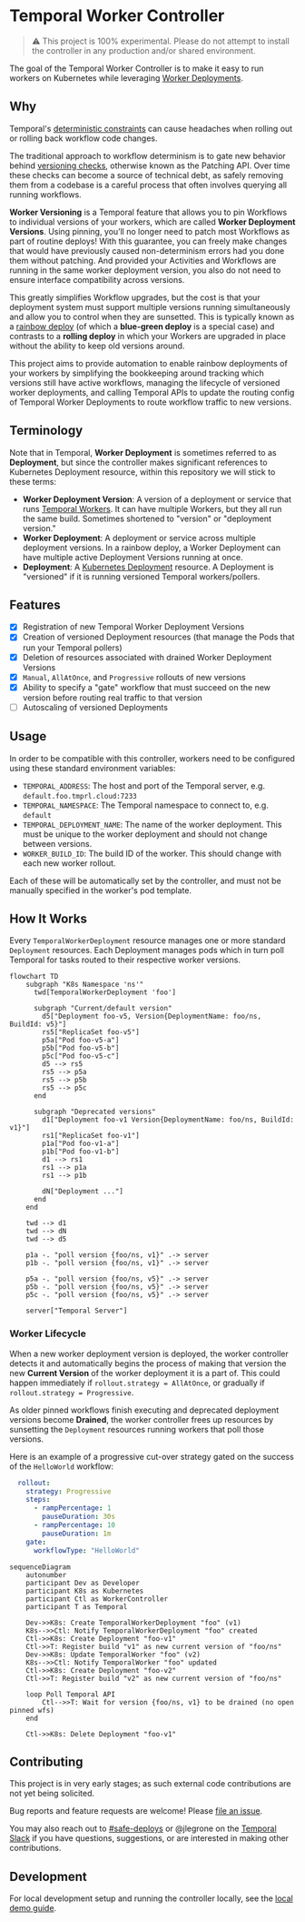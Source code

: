 # Temporal Worker Controller

> ⚠️ This project is 100% experimental. Please do not attempt to install the controller in any production and/or shared environment.

The goal of the Temporal Worker Controller is to make it easy to run workers on Kubernetes while leveraging
[Worker Deployments](https://docs.temporal.io/production-deployment/worker-deployments).

## Why

Temporal's [deterministic constraints](https://docs.temporal.io/workflows#deterministic-constraints) can cause headaches
when rolling out or rolling back workflow code changes.

The traditional approach to workflow determinism is to gate new behavior behind
[versioning checks](https://docs.temporal.io/workflows#workflow-versioning), otherwise known as the Patching API. Over time these checks can become a
source of technical debt, as safely removing them from a codebase is a careful process that often involves querying all
running workflows.

**Worker Versioning** is a Temporal feature that allows you to pin Workflows to individual versions of your workers, which 
are called **Worker Deployment Versions**. Using pinning, you’ll no longer need to patch most Workflows as part of routine 
deploys! With this guarantee, you can freely make changes that would have previously caused non-determinism errors had 
you done them without patching. And provided your Activities and Workflows are running in the same worker deployment version, 
you also do not need to ensure interface compatibility across versions.

This greatly simplifies Workflow upgrades, but the cost is that your deployment system must support multiple versions 
running simultaneously and allow you to control when they are sunsetted. This is typically known as a [rainbow deploy](https://release.com/blog/rainbow-deployment-why-and-how-to-do-it) 
(of which a **blue-green deploy** is a special case) and contrasts to a **rolling deploy** in which your Workers are upgraded in
place without the ability to keep old versions around.

This project aims to provide automation to enable rainbow deployments of your workers by simplifying the bookkeeping around 
tracking which versions still have active workflows, managing the lifecycle of versioned worker deployments, and calling 
Temporal APIs to update the routing config of Temporal Worker Deployments to route workflow traffic to new versions.

## Terminology
Note that in Temporal, **Worker Deployment** is sometimes referred to as **Deployment**, but since the controller makes
significant references to Kubernetes Deployment resource, within this repository we will stick to these terms:
- **Worker Deployment Version**: A version of a deployment or service that runs [Temporal Workers](https://docs.temporal.io/workers). It can have multiple Workers, but they all run the same build. Sometimes shortened to "version" or "deployment version."
- **Worker Deployment**: A deployment or service across multiple deployment versions. In a rainbow deploy, a Worker Deployment can have multiple active Deployment Versions running at once.
- **Deployment**: A [Kubernetes Deployment](https://kubernetes.io/docs/concepts/workloads/controllers/deployment/) resource. A Deployment is "versioned" if it is running versioned Temporal workers/pollers.

## Features

- [x] Registration of new Temporal Worker Deployment Versions
- [x] Creation of versioned Deployment resources (that manage the Pods that run your Temporal pollers)
- [x] Deletion of resources associated with drained Worker Deployment Versions
- [x] `Manual`, `AllAtOnce`, and `Progressive` rollouts of new versions
- [x] Ability to specify a "gate" workflow that must succeed on the new version before routing real traffic to that version
- [ ] Autoscaling of versioned Deployments

## Usage

In order to be compatible with this controller, workers need to be configured using these standard environment
variables:

- `TEMPORAL_ADDRESS`: The host and port of the Temporal server, e.g. `default.foo.tmprl.cloud:7233`
- `TEMPORAL_NAMESPACE`: The Temporal namespace to connect to, e.g. `default`
- `TEMPORAL_DEPLOYMENT_NAME`: The name of the worker deployment. This must be unique to the worker deployment and should not
  change between versions.
- `WORKER_BUILD_ID`: The build ID of the worker. This should change with each new worker rollout.

Each of these will be automatically set by the controller, and must not be manually specified in the worker's pod template.

## How It Works

Every `TemporalWorkerDeployment` resource manages one or more standard `Deployment` resources. Each Deployment manages pods
which in turn poll Temporal for tasks routed to their respective worker versions.

```mermaid
flowchart TD
    subgraph "K8s Namespace 'ns'"
      twd[TemporalWorkerDeployment 'foo']
      
      subgraph "Current/default version"
        d5["Deployment foo-v5, Version{DeploymentName: foo/ns, BuildId: v5}"]
        rs5["ReplicaSet foo-v5"]
        p5a["Pod foo-v5-a"]
        p5b["Pod foo-v5-b"]
        p5c["Pod foo-v5-c"]
        d5 --> rs5
        rs5 --> p5a
        rs5 --> p5b
        rs5 --> p5c
      end

      subgraph "Deprecated versions"
        d1["Deployment foo-v1 Version{DeploymentName: foo/ns, BuildId: v1}"]
        rs1["ReplicaSet foo-v1"]
        p1a["Pod foo-v1-a"]
        p1b["Pod foo-v1-b"]
        d1 --> rs1
        rs1 --> p1a
        rs1 --> p1b

        dN["Deployment ..."]
      end
    end  

    twd --> d1
    twd --> dN
    twd --> d5

    p1a -. "poll version {foo/ns, v1}" .-> server
    p1b -. "poll version {foo/ns, v1}" .-> server

    p5a -. "poll version {foo/ns, v5}" .-> server
    p5b -. "poll version {foo/ns, v5}" .-> server
    p5c -. "poll version {foo/ns, v5}" .-> server

    server["Temporal Server"]
```

### Worker Lifecycle

When a new worker deployment version is deployed, the worker controller detects it and automatically begins the process
of making that version the new **Current Version** of the worker deployment it is a part of. This could happen
immediately if `rollout.strategy = AllAtOnce`, or gradually if `rollout.strategy = Progressive`.

As older pinned workflows finish executing and deprecated deployment versions become **Drained**, the worker controller
frees up resources by sunsetting the `Deployment` resources running workers that poll those versions.

Here is an example of a progressive cut-over strategy gated on the success of the `HelloWorld` workflow:
```yaml
  rollout:
    strategy: Progressive
    steps:
      - rampPercentage: 1
        pauseDuration: 30s
      - rampPercentage: 10
        pauseDuration: 1m
    gate:
      workflowType: "HelloWorld"
```

```mermaid
sequenceDiagram
    autonumber
    participant Dev as Developer
    participant K8s as Kubernetes
    participant Ctl as WorkerController
    participant T as Temporal

    Dev->>K8s: Create TemporalWorkerDeployment "foo" (v1)
    K8s-->>Ctl: Notify TemporalWorkerDeployment "foo" created
    Ctl->>K8s: Create Deployment "foo-v1"
    Ctl->>T: Register build "v1" as new current version of "foo/ns"
    Dev->>K8s: Update TemporalWorker "foo" (v2)
    K8s-->>Ctl: Notify TemporalWorker "foo" updated
    Ctl->>K8s: Create Deployment "foo-v2"
    Ctl->>T: Register build "v2" as new current version of "foo/ns"
    
    loop Poll Temporal API
        Ctl-->>T: Wait for version {foo/ns, v1} to be drained (no open pinned wfs)
    end
    
    Ctl->>K8s: Delete Deployment "foo-v1"
```

## Contributing

This project is in very early stages; as such external code contributions are not yet being solicited.

Bug reports and feature requests are welcome! Please [file an issue](https://github.com/jlegrone/worker-controller/issues/new).

You may also reach out to [#safe-deploys](https://temporalio.slack.com/archives/C07MDJ6S3HP) or @jlegrone on the 
[Temporal Slack](https://t.mp/slack) if you have questions, suggestions, or are interested in making other contributions.

## Development

For local development setup and running the controller locally, see the [local demo guide](internal/demo/README.md).
